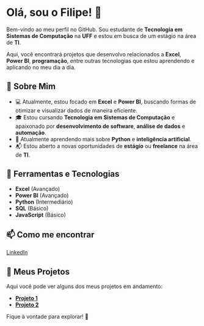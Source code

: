 # Olá, sou o Filipe! 👋

Bem-vindo ao meu perfil no GitHub. Sou estudante de **Tecnologia em Sistemas de Computação** na **UFF** e estou em busca de um estágio na área de **TI**.

Aqui, você encontrará projetos que desenvolvo relacionados a **Excel**, **Power BI**, **programação**, entre outras tecnologias que estou aprendendo e aplicando no meu dia a dia.

## 🚀 Sobre Mim

- 💻 Atualmente, estou focado em **Excel** e **Power BI**, buscando formas de otimizar e visualizar dados de maneira eficiente.
- 🎓 Estou cursando **Tecnologia em Sistemas de Computação** e apaixonado por **desenvolvimento de software**, **análise de dados** e **automação**.
- 🌱 Atualmente aprendendo mais sobre **Python** e **inteligência artificial**.
- 📬 Estou aberto a novas oportunidades de **estágio** ou **freelance** na área de **TI**.

## 🔧 Ferramentas e Tecnologias

- **Excel** (Avançado)
- **Power BI** (Avançado)
- **Python** (Intermediário)
- **SQL** (Básico)
- **JavaScript** (Básico)

## 📫 Como me encontrar
[LinkedIn](https://www.linkedin.com/in/filipetmarcal)

## 🔗 Meus Projetos

Aqui você pode ver alguns dos meus projetos em andamento:

- **[Projeto 1](link-do-projeto-1)**
- **[Projeto 2](link-do-projeto-2)**

Fique à vontade para explorar! 🚀
